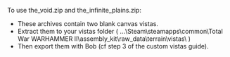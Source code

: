 To use the_void.zip and the_infinite_plains.zip:

* These archives contain two blank canvas vistas.
* Extract them to your vistas folder ( ...\Steam\steamapps\common\Total War WARHAMMER II\assembly_kit\raw_data\terrain\vistas\ )
* Then export them with Bob (cf step 3 of the custom vistas guide).